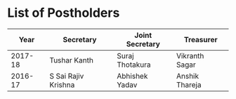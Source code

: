 <!-- TITLE: Designers Anonymous -->
<!-- SUBTITLE: Designers Anonymous, often abbreviated Da, is the design club of BITS Hyderabad. -->

# List of Postholders
| Year | Secretary | Joint Secretary | Treasurer |
|--|--|--|--|
| 2017-18 | Tushar Kanth | Suraj Thotakura | Vikranth Sagar |
| 2016-17 | S Sai Rajiv Krishna | Abhishek Yadav | Anshik Thareja |